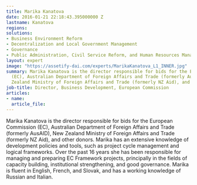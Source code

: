 ```yaml
---
title: Marika Kanatova
date: 2016-01-21 22:18:43.395000000 Z
lastname: Kanatova
regions: 
solutions:
- Business Environment Reform
- Decentralization and Local Government Management
- Governance
- Public Administration, Civil Service Reform, and Human Resources Management
layout: expert
image: "https://assetify-dai.com/experts/MarikaKanatova_L1_INNER.jpg"
summary: Marika Kanatova is the director responsible for bids for the European Commission
  (EC), Australian Department of Foreign Affairs and Trade (formerly AusAID), New
  Zealand Ministry of Foreign Affairs and Trade (formerly NZ Aid), and other donors.
job-title: Director, Business Development, European Commission
articles:
- name: 
  article_file: 
---
```


Marika Kanatova is the director responsible for bids for the European Commission (EC), Australian Department of Foreign Affairs and Trade (formerly AusAID), New Zealand Ministry of Foreign Affairs and Trade (formerly NZ Aid), and other donors. Marika has an extensive knowledge of development policies and tools, such as project cycle management and logical frameworks. Over the past 16 years she has been responsible for managing and preparing EC Framework projects, principally in the fields of capacity building, institutional strengthening, and good governance. Marika is fluent in English, French, and Slovak, and has a working knowledge of Russian and Italian.

